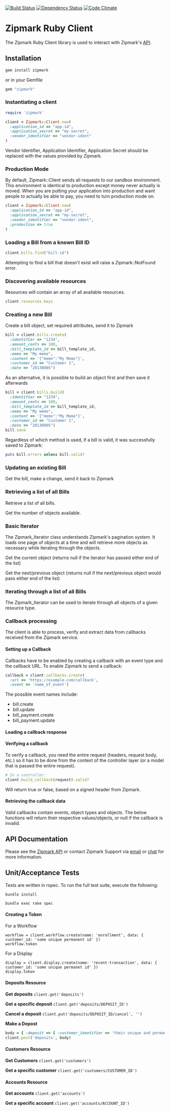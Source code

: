 [![Build Status](https://secure.travis-ci.org/zipmark/zipmark-ruby.png?branch=master)](https://travis-ci.org/zipmark/zipmark-ruby)
[![Dependency Status](https://gemnasium.com/zipmark/zipmark-ruby.png)](https://gemnasium.com/zipmark/zipmark-ruby)
[![Code Climate](https://codeclimate.com/badge.png)](https://codeclimate.com/github/zipmark/zipmark-ruby)


# Zipmark Ruby Client

The Zipmark Ruby Client library is used to interact with Zipmark's [API](https://dev.zipmark.com).

## Installation

```sh
gem install zipmark
```
or in your Gemfile

```ruby
gem "zipmark"
```

### Instantiating a client

```ruby
require 'zipmark'

client = Zipmark::Client.new(
  :application_id => "app-id",
  :application_secret => "my-secret",
  :vendor_identifier => "vendor-ident"
)
```

Vendor Identifier, Application Identifier, Application Secret should be replaced with the
values provided by Zipmark.

### Production Mode

By default, Zipmark::Client sends all requests to our sandbox environment.  This environment is identical to production except money never actually is moved.  When you are putting your application into production and want people to actually be able to pay, you need to turn production mode on.

```ruby
client = Zipmark::Client.new(
  :application_id => "app-id",
  :application_secret => "my-secret",
  :vendor_identifier => "vendor-ident",
  :production => true
)
```

### Loading a Bill from a known Bill ID

```ruby
client.bills.find("bill-id")
```

Attempting to find a bill that doesn't exist will raise a Zipmark::NotFound error.

### Discovering available resources

Resources will contain an array of all available resources.

```ruby
client.resources.keys
```

### Creating a new Bill

Create a bill object, set required attributes, send it to Zipmark

```ruby
bill = client.bills.create(
  :identifier => "1234",
  :amount_cents => 100,
  :bill_template_id => bill_template_id,
  :memo => "My memo",
  :content => '{"memo":"My Memo"}',
  :customer_id => "Customer 1",
  :date => "20130805")
```

As an alternative, it is possible to build an object first and then save it afterwards

```ruby
bill = client.bills.build(
  :identifier => "1234",
  :amount_cents => 100,
  :bill_template_id => bill_template_id,
  :memo => "My memo",
  :content => '{"memo":"My Memo"}',
  :customer_id => "Customer 1",
  :date => "20130805")
bill.save
```

Regardless of which method is used, if a bill is valid, it was successfully saved to Zipmark:

```ruby
puts bill.errors unless bill.valid?
```

### Updating an existing Bill

Get the bill, make a change, send it back to Zipmark

### Retrieving a list of all Bills

Retrieve a list of all bills.

Get the number of objects available.

### Basic Iterator

The Zipmark_Iterator class understands Zipmark's pagination system.  It loads one page of objects at a time and will retrieve more objects as necessary while iterating through the objects.

Get the current object (returns null if the iterator has passed either end of the list)

Get the next/previous object (returns null if the next/previous object would pass either end of the list)

### Iterating through a list of all Bills

The Zipmark_Iterator can be used to iterate through all objects of a given resource type.

### Callback processing

The client is able to process, verify and extract data from callbacks received from the Zipmark service.

#### Setting up a Callback

Callbacks have to be enabled by creating a callback with an event type and the callback URL. To enable Zipmark to send a callback:

```ruby
callback = client.callbacks.create(
  :url => 'https://example.com/callback',
  :event => 'name_of_event')
```

The possible event names include:

 * bill.create
 * bill.update
 * bill_payment.create
 * bill_payment.update

#### Loading a callback response

#### Verifying a callback

To verify a callback, you need the entire request (headers, request body, etc.) so it has to be done from the context of the controller layer (or a model that is passed the entire request).

```ruby
# In a controller:
client.build_callback(request).valid?
```

Will return true or false, based on a signed header from Zipmark.

#### Retrieving the callback data

Valid callbacks contain events, object types and objects.  The below functions will return their respective values/objects, or null if the callback is invalid.

## API Documentation

Please see the [Zipmark API](https://dev.zipmark.com) or contact Zipmark Support via [email](mailto:developers@zipmark.com) or [chat](http://bit.ly/zipmarkAPIchat) for more information.

## Unit/Acceptance Tests

Tests are written in rspec.  To run the full test suite, execute the following:

```
bundle install

bundle exec rake spec
```


#### Creating a Token

For a Workflow
```
workflow = client.workflow.create(name: 'enrollment', data: { customer_id: 'some unique permanent id' })
workflow.token
```

For a Display
```
display = client.display.create(name: 'recent-transaction', data: { customer_id: 'some unique permanet id' })
display.token
```


#### Deposits Resource

**Get deposits**
`client.get('deposits')`

**Get a specific deposit**
`client.get('deposits/DEPOSIT_ID')`

**Cancel a deposit**
`client.put('deposits/DEPOSIT_ID/cancel', '')`

**Make a Depost**
```ruby
body = { :deposit => { :customer_identifier => 'their unique and permanent identifier', :amount_cents => 1000, :memo => 'an example memo' } }
client.post('deposits', body)
```

#### Customers Resource

**Get Customers**
`client.get('customers')`

**Get a specific customer**
`client.get('customers/CUSTOMER_ID')`

#### Accounts Resource

**Get accounts**
`client.get('accounts')`

**Get a specific account**
`client.get('accounts/ACCOUNT_ID')`

